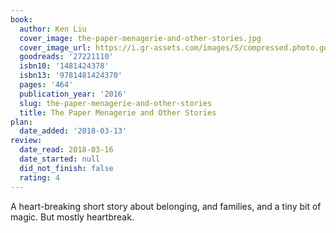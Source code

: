 ```yaml
---
book:
  author: Ken Liu
  cover_image: the-paper-menagerie-and-other-stories.jpg
  cover_image_url: https://i.gr-assets.com/images/S/compressed.photo.goodreads.com/books/1456683023l/27221110._SX98_.jpg
  goodreads: '27221110'
  isbn10: '1481424378'
  isbn13: '9781481424370'
  pages: '464'
  publication_year: '2016'
  slug: the-paper-menagerie-and-other-stories
  title: The Paper Menagerie and Other Stories
plan:
  date_added: '2018-03-13'
review:
  date_read: 2018-03-16
  date_started: null
  did_not_finish: false
  rating: 4
---
```


A heart-breaking short story about belonging, and families, and a tiny bit of magic. But mostly heartbreak.
